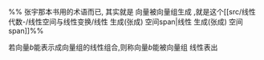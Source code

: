 
%% 张宇那本书用的术语而已, 其实就是 向量被向量组生成 ,就是这个[[src/线性代数-/线性空间与线性变换/线性 生成(张成) 空间span|线性 生成(张成) 空间span]]%%

若向量$b$能表示成向量组的线性组合,则称向量$b$能被向量组 线性表出
